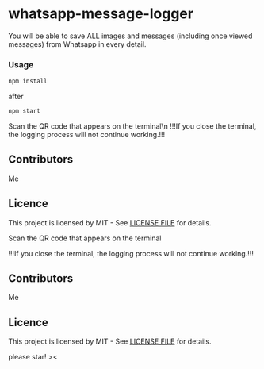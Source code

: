 # whatsapp-message-logger
You will be able to save ALL images and messages (including once viewed messages) from Whatsapp in every detail.

### Usage

```javascript
npm install
```
after 

```javascript
npm start
```

Scan the QR code that appears on the terminal\n
!!!If you close the terminal, the logging process will not continue working.!!!

## Contributors

Me

## Licence

This project is licensed by MIT - See [LICENSE FILE](LICENSE) for details.

Scan the QR code that appears on the terminal

!!!If you close the terminal, the logging process will not continue working.!!!

## Contributors

Me

## Licence

This project is licensed by MIT - See [LICENSE FILE](LICENSE) for details.

please star! ><
